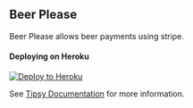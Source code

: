 ## Beer Please

Beer Please allows beer payments using stripe.


#### Deploying on Heroku

[![Deploy to Heroku](https://www.herokucdn.com/deploy/button.svg)](https://heroku.com/deploy)

See [Tipsy Documentation](https://github.com/arzynik/tipsy/wiki) for more information.
